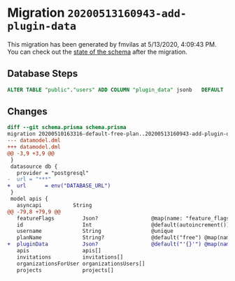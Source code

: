 # Migration `20200513160943-add-plugin-data`

This migration has been generated by fmvilas at 5/13/2020, 4:09:43 PM.
You can check out the [state of the schema](./schema.prisma) after the migration.

## Database Steps

```sql
ALTER TABLE "public"."users" ADD COLUMN "plugin_data" jsonb   DEFAULT '{}';
```

## Changes

```diff
diff --git schema.prisma schema.prisma
migration 20200510163316-default-free-plan..20200513160943-add-plugin-data
--- datamodel.dml
+++ datamodel.dml
@@ -3,9 +3,9 @@
 }
 datasource db {
   provider = "postgresql"
-  url = "***"
+  url      = env("DATABASE_URL")
 }
 model apis {
   asyncapi          String
@@ -79,8 +79,9 @@
   featureFlags         Json?                 @map(name: "feature_flags")
   id                   Int                   @default(autoincrement()) @id
   username             String                @unique
   planName             String?               @default("free") @map(name: "plan_name")
+  pluginData           Json?                 @default("'{}'") @map(name: "plugin_data")
   apis                 apis[]
   invitations          invitations[]
   organizationsForUser organizationsUsers[]
   projects             projects[]
```


